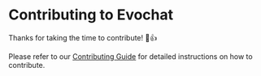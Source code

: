 # Contributing to Evochat

Thanks for taking the time to contribute! :tada::+1:

Please refer to our [Contributing Guide](https://www.evochat.com/docs/contributing-guide) for detailed instructions on how to contribute.
